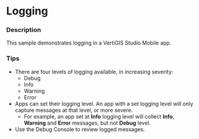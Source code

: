 ﻿# Logging

### Description
This sample demonstrates logging in a VertiGIS Studio Mobile app.

### Tips
- There are four levels of logging available, in increasing severity:
  - Debug
  - Info
  - Warning
  - Error
- Apps can set their logging level. An app with a set logging level will only capture messages at that level, or more severe.
  - For example, an app set at **Info** logging level will collect **Info**, **Warning** and **Error** messages, but not **Debug** level.
- Use the Debug Console to review logged messages.
